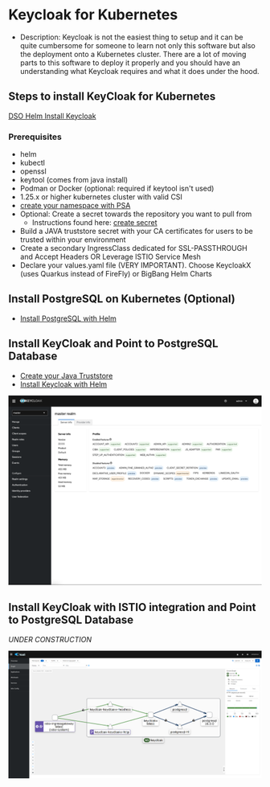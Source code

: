 # Keycloak for Kubernetes

- Description:
Keycloak is not the easiest thing to setup and it can be quite cumbersome for someone to learn not only this software but also the deployment onto a Kubernetes cluster. There are a lot of moving parts to this software to deploy it properly and you should have an understanding what Keycloak requires and what it does under the hood.

## Steps to install KeyCloak for Kubernetes
[DSO Helm Install Keycloak](./docs/helm-install_dso-kc/helm-install.md)

### Prerequisites
- helm
- kubectl
- openssl
- keytool (comes from java install)
- Podman or Docker (optional: required if keytool isn't used)
- 1.25.x or higher kubernetes cluster with valid CSI
- [create your namespace with PSA](/docs/create-namespace.md)
- Optional: Create a secret towards the repository you want to pull from
  - Instructions found here: [create secret](/docs/create-secret.md)
- Build a JAVA truststore secret with your CA certificates for users to be trusted within your environment
- Create a secondary IngressClass dedicated for SSL-PASSTHROUGH and Accept Headers OR Leverage ISTIO Service Mesh
- Declare your values.yaml file (VERY IMPORTANT). Choose KeycloakX (uses Quarkus instead of FireFly) or BigBang Helm Charts

## Install PostgreSQL on Kubernetes (Optional)
- [Install PostgreSQL with Helm](/docs/postgresql-install.md)

## Install KeyCloak and Point to PostgreSQL Database
- [Create your Java Truststore](/docs/get-dod-trust.md)
- [Install Keycloak with Helm](/docs/keycloak-install.md)

![Keycloak Master Realm](/images/Keycloak-Config/master-realm.png)

## Install KeyCloak with ISTIO integration and Point to PostgreSQL Database
*UNDER CONSTRUCTION*

![Keycloak with ISTIO](/images/Kiali-Keycloakx.png)

